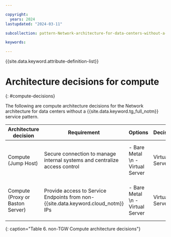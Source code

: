 ```yaml
---

copyright:
  years: 2024
lastupdated: "2024-03-11"

subcollection: pattern-Network-architecture-for-data-centers-without-a-Transit-Gateway-service

keywords:

---
```


{{site.data.keyword.attribute-definition-list}}

# Architecture decisions for compute
{: #compute-decisions}

The following are compute architecture decisions for the Network architecture for data centers without a {{site.data.keyword.tg_full_notm}} service pattern.

| **Architecture decision**        | **Requirement**                                                            | **Options**                                 | **Decision**   | **Rationale**                                    |
|----------------------------------|----------------------------------------------------------------------------|---------------------------------------------|----------------|--------------------------------------------------|
| Compute (Jump Host)              | Secure connection to manage internal systems and centralize access control | - Bare Metal  \n - Virtual Server | Virtual Server | flexible compute resources to meet compute needs |
| Compute (Proxy or Baston Server) | Provide access to Service Endpoints from non- {{site.data.keyword.cloud_notm}} IPs                 | - Bare Metal  \n - Virtual Server | Virtual Server | flexible compute resources to meet compute needs |
{: caption="Table 6. non-TGW Compute architecture decisions"}

